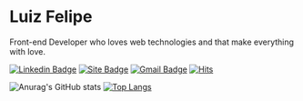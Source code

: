 # Luiz Felipe
Front-end Developer who loves web technologies and that make everything with love.

[![Linkedin Badge](https://img.shields.io/badge/-Luiz%20Felipe-7928Ca?style=flat-square&logo=Linkedin&logoColor=white&link=https://www.linkedin.com/in/meluiz/)](https://www.linkedin.com/in/meluiz/)
[![Site Badge](https://img.shields.io/badge/-meluiz.com-7928Ca?style=flat-square&logo=react&logoColor=white&labelColor=7928Ca&link=https://meluiz.com)](https://meluiz.com)
[![Gmail Badge](https://img.shields.io/badge/-me.luizfelipe@gmail.com-7928Ca?style=flat-square&logo=Gmail&logoColor=white&link=mailto:me.luizfelipe@gmail.com)](mailto:me.luizfelipe@gmail.com)
[![Hits](https://hits.seeyoufarm.com/api/count/incr/badge.svg?url=https%3A%2F%2Fgithub.com%2Fmeluiz&count_bg=%237928CA&title_bg=%237928CA&icon=&icon_color=%23E7E7E7&title=View+Profile&edge_flat=true)](https://meluiz.com)


![Anurag's GitHub stats](https://github-readme-stats.vercel.app/api?username=meluiz&theme=github_dark&show_icons=false&border_color=25282e&line_height=20&card_width=320)
[![Top Langs](https://github-readme-stats.vercel.app/api/top-langs/?username=meluiz&&theme=github_dark&layout=compact&border_color=25282e&card_width=320)](https://meluiz.com)
